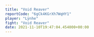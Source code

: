 ```yaml
---
title: "Void Reaver"
reportCode: "6gCk4KGrXh7WqHY1"
player: "Lÿnhe"
fight: "Void Reaver"
date: 2021-11-10T19:47:04.454000+00:00
---
```

